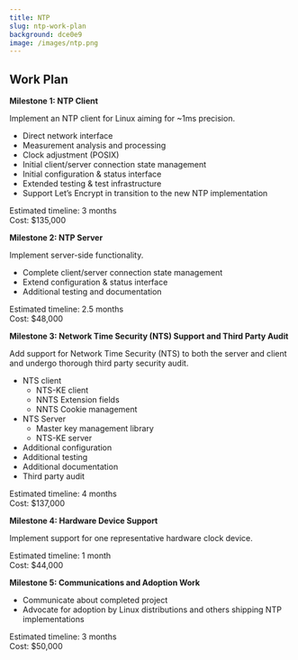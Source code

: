 ```yaml
---
title: NTP
slug: ntp-work-plan
background: dce0e9
image: /images/ntp.png
---
```


<h2>Work Plan</h2>

**Milestone 1: NTP Client**

Implement an NTP client for Linux aiming for \~1ms precision.

* Direct network interface
* Measurement analysis and processing
* Clock adjustment (POSIX)
* Initial client/server connection state management
* Initial configuration & status interface
* Extended testing & test infrastructure
* Support Let’s Encrypt in transition to the new NTP implementation

Estimated timeline: 3 months  
Cost: $135,000

**Milestone 2: NTP Server**

Implement server-side functionality.

* Complete client/server connection state management
* Extend configuration & status interface
* Additional testing and documentation

Estimated timeline: 2.5 months  
Cost: $48,000

**Milestone 3: Network Time Security (NTS) Support and Third Party Audit**

Add support for Network Time Security (NTS) to both the server and client and undergo thorough third party security audit.

* NTS client
  * NTS-KE client
  * NNTS Extension fields
  * NNTS Cookie management
* NTS Server
  * Master key management library
  * NTS-KE server
* Additional configuration
* Additional testing
* Additional documentation
* Third party audit

Estimated timeline: 4 months  
Cost: $137,000

**Milestone 4: Hardware Device Support**

Implement support for one representative hardware clock device.

Estimated timeline: 1 month  
Cost: $44,000

**Milestone 5: Communications and Adoption Work**

* Communicate about completed project
* Advocate for adoption by Linux distributions and others shipping NTP implementations

Estimated timeline: 3 months  
Cost: $50,000
